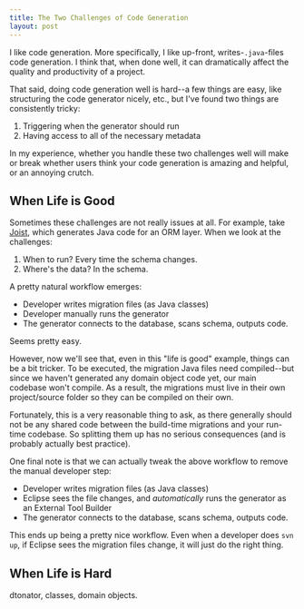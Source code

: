 ```yaml
---
title: The Two Challenges of Code Generation
layout: post
---
```


I like code generation. More specifically, I like up-front, writes-`.java`-files code generation. I think that, when done well, it can dramatically affect the quality and productivity of a project.

That said, doing code generation well is hard--a few things are easy, like structuring the code generator nicely, etc., but I've found two things are consistently tricky:

1. Triggering when the generator should run
2. Having access to all of the necessary metadata 

In my experience, whether you handle these two challenges well will make or break whether users think your code generation is amazing and helpful, or an annoying crutch.

When Life is Good
-----------------

Sometimes these challenges are not really issues at all. For example, take [Joist](http://www.joist.ws), which generates Java code for an ORM layer. When we look at the challenges:

1. When to run? Every time the schema changes.
2. Where's the data? In the schema.

A pretty natural workflow emerges:

* Developer writes migration files (as Java classes)
* Developer manually runs the generator
* The generator connects to the database, scans schema, outputs code.

Seems pretty easy.

However, now we'll see that, even in this "life is good" example, things can be a bit tricker. To be executed, the migration Java files need compiled--but since we haven't generated any domain object code yet, our main codebase won't compile. As a result, the migrations must live in their own project/source folder so they can be compiled on their own.

Fortunately, this is a very reasonable thing to ask, as there generally should not be any shared code between the build-time migrations and your run-time codebase. So splitting them up has no serious consequences (and is probably actually best practice).

One final note is that we can actually tweak the above workflow to remove the manual developer step:


* Developer writes migration files (as Java classes)
* Eclipse sees the file changes, and *automatically* runs the generator as an External Tool Builder
* The generator connects to the database, scans schema, outputs code.

This ends up being a pretty nice workflow. Even when a developer does `svn up`, if Eclipse sees the migration files change, it will just do the right thing.

When Life is Hard
-----------------

dtonator, classes, domain objects.



